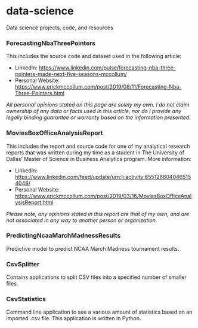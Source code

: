 # data-science
Data science projects, code, and resources

### ForecastingNbaThreePointers
This includes the source code and dataset used in the following article:
- LinkedIn: https://www.linkedin.com/pulse/forecasting-nba-three-pointers-made-next-five-seasons-mccollum/
- Personal Website: https://www.erickmccollum.com/post/2019/08/11/Forecasting-Nba-Three-Pointers.html

*All personal opinions stated on this page are solely my own. I do not claim ownership of any data or facts used in this article, nor do I provide any legally binding guarantee or warranty based on the information presented.*

### MoviesBoxOfficeAnalysisReport
This includes the report and source code for one of my analytical research reports that was written during my time as a student in The University of Dallas’ Master of Science in Business Analytics program. More information:
- LinkedIn: https://www.linkedin.com/feed/update/urn:li:activity:6551266040465154048/
- Personal Website: https://www.erickmccollum.com/post/2019/03/16/MoviesBoxOfficeAnalysisReport.html

*Please note, any opinions stated in this report are that of my own, and are not associated in any way to another person or organization.*

### PredictingNcaaMarchMadnessResults
Predictive model to predict NCAA March Madness tournament results.

### CsvSplitter
Contains applications to split CSV files into a specified number of smaller files.

### CsvStatistics
Command line application to see a various amount of statistics based on an imported .csv file.
This application is written in Python.